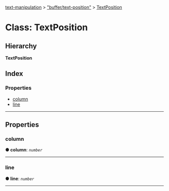 [text-manipulation](../README.md) > ["buffer/text-position"](../modules/_buffer_text_position_.md) > [TextPosition](../classes/_buffer_text_position_.textposition.md)

# Class: TextPosition

## Hierarchy

**TextPosition**

## Index

### Properties

- [column](_buffer_text_position_.textposition.md#column)
- [line](_buffer_text_position_.textposition.md#line)

---

## Properties

<a id="column"></a>

### column

**● column**: _`number`_

---

<a id="line"></a>

### line

**● line**: _`number`_

---
